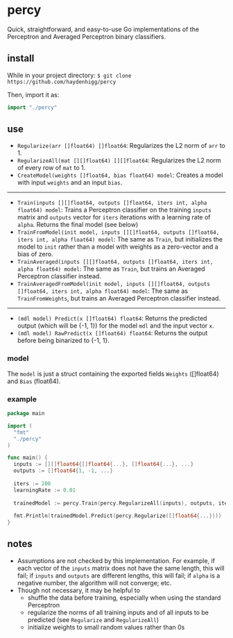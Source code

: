# percy

Quick, straightforward, and easy-to-use Go implementations of the Perceptron and Averaged Perceptron binary classifiers.

## install

While in your project directory:
`$ git clone https://github.com/haydenhigg/percy`

Then, import it as:
```go
import "./percy"
```

## use

- `Regularize(arr []float64) []float64`: Regularizes the L2 norm of `arr` to 1.
- `RegularizeAll(mat [][]float64) [][]float64`: Regularizes the L2 norm of every row of `mat` to 1.
- `CreateModel(weights []float64, bias float64) model`: Creates a model with input `weights` and an input `bias`.
---
- `Train(inputs [][]float64, outputs []float64, iters int, alpha float64) model`: Trains a Perceptron classifier on the training `inputs` matrix and `outputs` vector for `iters` iterations with a learning rate of `alpha`. Returns the final model (see below)
- `TrainFromModel(init model, inputs [][]float64, outputs []float64, iters int, alpha float64) model`: The same as `Train`, but initializes the model to `init` rather than a model with weights as a zero-vector and a bias of zero.
- `TrainAveraged(inputs [][]float64, outputs []float64, iters int, alpha float64) model`: The same as `Train`, but trains an Averaged Perceptron classifier instead.
- `TrainAveragedFromModel(init model, inputs [][]float64, outputs []float64, iters int, alpha float64) model`: The same as `TrainFromWeights`, but trains an Averaged Perceptron classifier instead.
---
- `(mdl model) Predict(x []float64) float64`: Returns the predicted output (which will be {-1, 1}) for the model `mdl` and the input vector `x`.
- `(mdl model) RawPredict(x []float64) float64`: Returns the output before being binarized to {-1, 1}.

### model

The `model` is just a struct containing the exported fields `Weights` ([]float64) and `Bias` (float64).

### example

```go
package main

import (
  "fmt"
  "./percy"
)

func main() {
  inputs := [][]float64{[]float64{...}, []float64{...}, ...}
  outputs := []float64{1, -1, ...}
  
  iters := 200
  learningRate := 0.01
  
  trainedModel := percy.Train(percy.RegularizeAll(inputs), outputs, iters, learningRate)
  
  fmt.Println(trainedModel.Predict(percy.Regularize([]float64{...})))
}
```

## notes

- Assumptions are not checked by this implementation. For example, if each vector of the `inputs` matrix does not have the same length, this will fail; if `inputs` and `outputs` are different lengths, this will fail; if `alpha` is a negative number, the algorithm will not converge; etc.
- Though not necessary, it may be helpful to
  - shuffle the data before training, especially when using the standard Perceptron
  - regularize the norms of all training inputs and of all inputs to be predicted (see `Regularize` and `RegularizeAll`)
  - initialize weights to small random values rather than 0s
